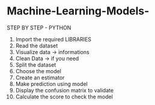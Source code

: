 # Machine-Learning-Models-

STEP BY STEP - PYTHON

1. Import the required LIBRARIES 
2. Read the dataset
3. Visualize data -> informations 
4. Clean Data -> if you need
5. Split the dataset
6. Choose the model
7. Create an estimator 
8. Make prediction using model 
9. Display the confusion matrix to validate
10. Calculate the score to check the model 
